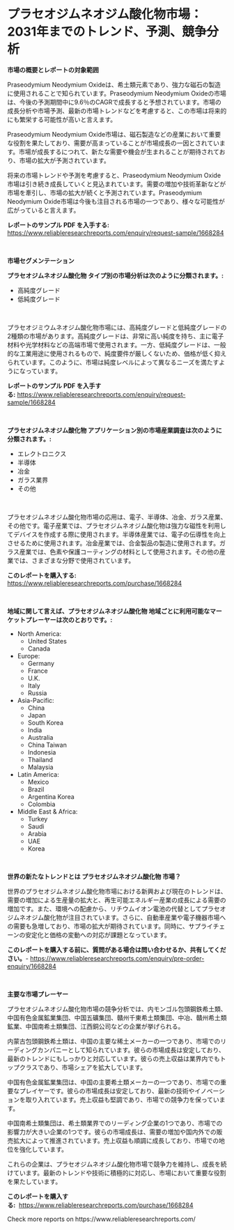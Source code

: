 <p><h1>プラセオジムネオジム酸化物市場：2031年までのトレンド、予測、競争分析</h1></p><p><strong>市場の概要とレポートの対象範囲</strong></p>
<p><p>Praseodymium Neodymium Oxideは、希土類元素であり、強力な磁石の製造に使用されることで知られています。Praseodymium Neodymium Oxideの市場は、今後の予測期間中に9.6％のCAGRで成長すると予想されています。市場の成長分析や市場予測、最新の市場トレンドなどを考慮すると、この市場は将来的にも繁栄する可能性が高いと言えます。</p><p>Praseodymium Neodymium Oxide市場は、磁石製造などの産業において重要な役割を果たしており、需要が高まっていることが市場成長の一因とされています。市場が成長するにつれて、新たな需要や機会が生まれることが期待されており、市場の拡大が予測されています。</p><p>将来の市場トレンドや予測を考慮すると、Praseodymium Neodymium Oxide市場は引き続き成長していくと見込まれています。需要の増加や技術革新などが市場を牽引し、市場の拡大が続くと予測されています。Praseodymium Neodymium Oxide市場は今後も注目される市場の一つであり、様々な可能性が広がっていると言えます。</p></p>
<p><strong>レポートのサンプル PDF を入手する:</strong> <a href="https://www.reliableresearchreports.com/enquiry/request-sample/1668284">https://www.reliableresearchreports.com/enquiry/request-sample/1668284</a></p>
<p>&nbsp;</p>
<p><strong>市場セグメンテーション</strong></p>
<p><strong>プラセオジムネオジム酸化物 タイプ別の市場分析は次のように分類されます。:</strong></p>
<p><ul><li>高純度グレード</li><li>低純度グレード</li></ul></p>
<p>&nbsp;</p>
<p><p>プラセオジミウムネオジム酸化物市場には、高純度グレードと低純度グレードの2種類の市場があります。高純度グレードは、非常に高い純度を持ち、主に電子材料や光学材料などの高端市場で使用されます。一方、低純度グレードは、一般的な工業用途に使用されるもので、純度要件が厳しくないため、価格が低く抑えられています。このように、市場は純度レベルによって異なるニーズを満たすようになっています。</p></p>
<p><strong>レポートのサンプル PDF を入手する:</strong>&nbsp;<a href="https://www.reliableresearchreports.com/enquiry/request-sample/1668284">https://www.reliableresearchreports.com/enquiry/request-sample/1668284</a></p>
<p>&nbsp;</p>
<p><strong> プラセオジムネオジム酸化物 アプリケーション別の市場産業調査は次のように分類されます。:</strong></p>
<p><ul><li>エレクトロニクス</li><li>半導体</li><li>冶金</li><li>ガラス業界</li><li>その他</li></ul></p>
<p>&nbsp;</p>
<p><p>プラセオジムネオジム酸化物市場の応用は、電子、半導体、冶金、ガラス産業、その他です。電子産業では、プラセオジムネオジム酸化物は強力な磁性を利用してデバイスを作成する際に使用されます。半導体産業では、電子の伝導性を向上させるために使用されます。冶金産業では、合金製品の製造に使用されます。ガラス産業では、色素や保護コーティングの材料として使用されます。その他の産業では、さまざまな分野で使用されています。</p></p>
<p><strong>このレポートを購入する:</strong>&nbsp; <a href="https://www.reliableresearchreports.com/purchase/1668284">https://www.reliableresearchreports.com/purchase/1668284</a></p>
<p>&nbsp;</p>
<p><strong>地域に関して言えば、プラセオジムネオジム酸化物 地域ごとに利用可能なマーケットプレーヤーは次のとおりです。:</strong></p>
<p><ul>
    <li>
        North America:
        <ul>
            <li>United States</li>
            <li>Canada</li>
        </ul>
    </li>
    <li>
        Europe:
        <ul>
            <li>Germany</li>
            <li>France</li>
            <li>U.K.</li>
            <li>Italy</li>
            <li>Russia</li>
        </ul>
    </li>
    <li>
        Asia-Pacific:
        <ul>
            <li>China</li>
            <li>Japan</li>
            <li>South Korea</li>
            <li>India</li>
            <li>Australia</li>
            <li>China Taiwan</li>
            <li>Indonesia</li>
            <li>Thailand</li>
            <li>Malaysia</li>
        </ul>
    </li>
    <li>
        Latin America:
        <ul>
            <li>Mexico</li>
            <li>Brazil</li>
            <li>Argentina Korea</li>
            <li>Colombia</li>
        </ul>
    </li>
    <li>
        Middle East & Africa:
        <ul>
            <li>Turkey</li>
            <li>Saudi</li>
            <li>Arabia</li>
            <li>UAE</li>
            <li>Korea</li>
        </ul>
    </li>
    </ul></p>
<p>&nbsp;</p>
<p><strong>世界の新たなトレンドとは プラセオジムネオジム酸化物 市場？</strong></p>
<p><p>世界のプラセオジムネオジム酸化物市場における新興および現在のトレンドは、需要の増加による生産量の拡大と、再生可能エネルギー産業の成長による需要の増加です。また、環境への配慮から、リチウムイオン電池の代替としてプラセオジムネオジム酸化物が注目されています。さらに、自動車産業や電子機器市場への需要も急増しており、市場の拡大が期待されています。同時に、サプライチェーンの安定化と価格の変動への対応が課題となっています。</p></p>
<p><strong>このレポートを購入する前に、質問がある場合は問い合わせるか、共有してください。</strong>- <a href="https://www.reliableresearchreports.com/enquiry/pre-order-enquiry/1668284">https://www.reliableresearchreports.com/enquiry/pre-order-enquiry/1668284</a></p>
<p>&nbsp;</p>
<p><strong>主要な市場プレーヤー</strong></p>
<p><p>プラセオジムネオジム酸化物市場の競争分析では、内モンゴル包頭鋼鉄希土類、中国有色金属鉱業集団、中国五礦集団、贛州千東希土類集団、中冶、贛州希土類鉱業、中国南希土類集団、江西銅公司などの企業が挙げられる。 </p><p>内蒙古包頭鋼鉄希土類は、中国の主要な稀土メーカーの一つであり、市場でのリーディングカンパニーとして知られています。彼らの市場成長は安定しており、最新のトレンドにもしっかりと対応しています。彼らの売上収益は業界内でもトップクラスであり、市場シェアを拡大しています。</p><p>中国有色金属鉱業集団は、中国の主要希土類メーカーの一つであり、市場での重要なプレイヤーです。彼らの市場成長は安定しており、最新の技術やイノベーションを取り入れています。売上収益も堅調であり、市場での競争力を保っています。</p><p>中国南希土類集団は、希土類業界でのリーディング企業の1つであり、市場での影響力が大きい企業の1つです。彼らの市場成長は、需要の増加や国内外での販売拡大によって推進されています。売上収益も順調に成長しており、市場での地位を強化しています。</p><p>これらの企業は、プラセオジムネオジム酸化物市場で競争力を維持し、成長を続けています。最新のトレンドや技術に積極的に対応し、市場において重要な役割を果たしています。</p></p>
<p><strong>このレポートを購入する:</strong>&nbsp;&nbsp;<a href="https://www.reliableresearchreports.com/purchase/1668284">https://www.reliableresearchreports.com/purchase/1668284</a></p>
<p>Check more reports on https://www.reliableresearchreports.com/</p>